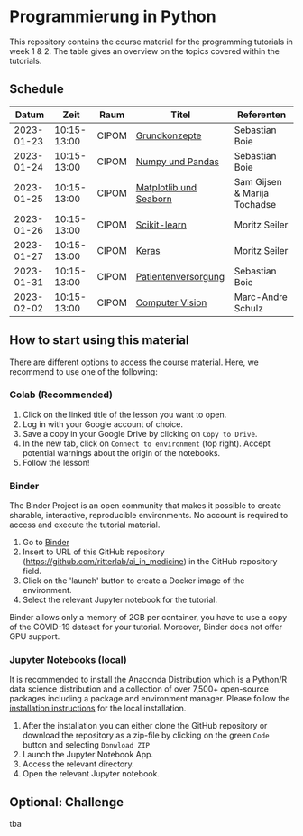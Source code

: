 # Programmierung in Python

This repository contains the course material for the programming tutorials in week 1 & 2. The table gives an overview on the topics covered within the tutorials.

## Schedule

| Datum      | Zeit        | Raum   | Titel                       | Referenten             |
| ---------- | ----------- | ------ | --------------------------- | ---------------------- |
| 2023-01-23 | 10:15-13:00 | CIPOM | [Grundkonzepte][1]          | Sebastian Boie           |
| 2023-01-24 | 10:15-13:00 | CIPOM | [Numpy und Pandas][2]       | Sebastian Boie           |
| 2023-01-25 | 10:15-13:00 | CIPOM | [Matplotlib und Seaborn][3] | Sam Gijsen & Marija Tochadse          |
| 2023-01-26 | 10:15-13:00 | CIPOM | [Scikit-learn][4]           | Moritz Seiler    |
| 2023-01-27 | 10:15-13:00 | CIPOM | [Keras][5]                  | Moritz Seiler          |
| 2023-01-31 | 10:15-13:00 | CIPOM | [Patientenversorgung][6]          | Sebastian Boie         |
| 2023-02-02 | 10:15-13:00 | CIPOM | [Computer Vision][7]        | Marc-Andre Schulz      |

<!-- TODO: Update branch name to tagged release -->

[1]: https://colab.research.google.com/github/ritterlab/ai_in_medicine/blob/master/week1_session1_grundkonzepte.ipynb
[2]: https://colab.research.google.com/github/ritterlab/ai_in_medicine/blob/master/week1_session2_numpy_pandas.ipynb
[3]: https://colab.research.google.com/github/ritterlab/ai_in_medicine/blob/master/week1_session3_matplotlib.ipynb
[4]: https://colab.research.google.com/github/ritterlab/ai_in_medicine/blob/master/week1_session4_intro_to_ml_and_scikit_learn.ipynb
[5]: https://colab.research.google.com/github/ritterlab/ai_in_medicine/blob/master/week1_session5_deep_learning.ipynb
[6]: https://colab.research.google.com/github/ritterlab/ai_in_medicine/blob/master/week2_session1_cadd_exercise.ipynb
[7]: https://colab.research.google.com/github/ritterlab/ai_in_medicine/blob/master/week2_session2_images_MRI_dl.ipynb

## How to start using this material
There are different options to access the course material. Here, we recommend to use one of the following: 

### Colab (Recommended)

1. Click on the linked title of the lesson you want to open.
2. Log in with your Google account of choice.
3. Save a copy in your Google Drive by clicking on `Copy to Drive`.
4. In the new tab, click on `Connect to environment` (top right). Accept potential warnings about the origin of the notebooks.
5. Follow the lesson!

### Binder
The Binder Project is an open community that makes it possible to create sharable, interactive, reproducible environments. No account is required to access and execute the tutorial material.

1. Go to  [Binder](https://mybinder.org/)
2. Insert to URL of this GitHub repository (https://github.com/ritterlab/ai_in_medicine) in the GitHub repository field.
3. Click on the 'launch' button to create a Docker image of the environment.
4. Select the relevant Jupyter notebook for the tutorial.

Binder allows only a memory of 2GB per container, you have to use a copy of the COVID-19 dataset for your tutorial. Moreover, Binder does not offer GPU support.


### Jupyter Notebooks (local)
It is recommended to install the Anaconda Distribution which is a Python/R data science distribution and a collection of over 7,500+ open-source packages including a package and environment manager.  Please follow the [installation instructions](https://docs.anaconda.com/anaconda/install/index.html) for the local installation.

1. After the installation you can either clone the GitHub repository or download the repository as a zip-file by clicking on the green `Code` button and selecting `Donwload ZIP`
2. Launch the Jupyter Notebook App.
3. Access the relevant directory.
4. Open the relevant Jupyter notebook.


## Optional: Challenge
tba
